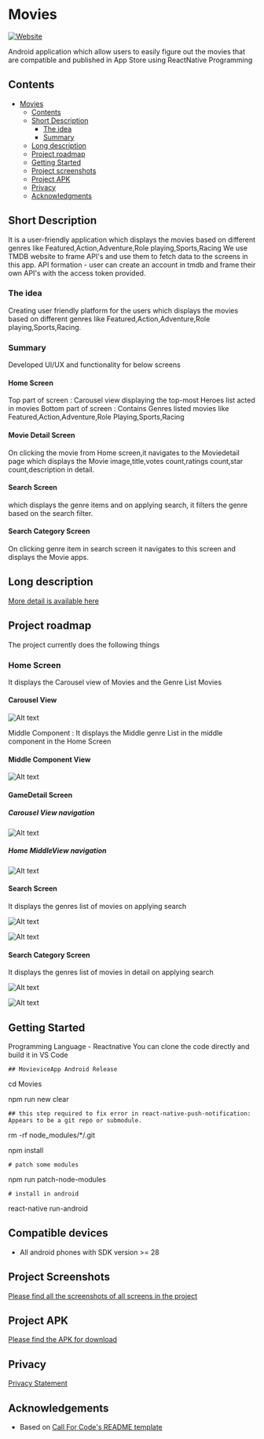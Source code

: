 # Movies

[![Website](https://img.shields.io/badge/View-Website-blue)](https://jaywad.com/blogs/best-android-apps-to-watch-download-free-movies-and-tv-series)

Android application which allow users to easily figure out the movies that are compatible and published in App Store using ReactNative Programming

## Contents
- [Movies](#movies)
  - [Contents](#contents)
  - [Short Description](#short-description)
    - [The idea](#the-idea)
    - [Summary](#summary)
  - [Long description](#long-description)
  - [Project roadmap](#project-roadmap)
  - [Getting Started](#getting-started)
  - [Project screenshots](#project-screenshots)
  - [Project APK](#project-apk)
  - [Privacy](#privacy)
  - [Acknowledgments](#acknowledgements)

## Short Description

It is a user-friendly application which displays the movies based on different genres like Featured,Action,Adventure,Role playing,Sports,Racing
We use TMDB website to frame API's and use them to fetch data to the screens in this app.
API formation - user can create an account in tmdb and frame their own API's with the access token provided.

### The idea
Creating user friendly platform for the users which displays the movies based on different genres like Featured,Action,Adventure,Role playing,Sports,Racing.

### Summary
Developed UI/UX and functionality for below screens

#### Home Screen
Top part of screen : Carousel view displaying the top-most Heroes list acted in movies
Bottom part of screen : Contains Genres listed movies like Featured,Action,Adventure,Role Playing,Sports,Racing
  
#### Movie Detail Screen
On clicking the movie from Home screen,it navigates to the Moviedetail page which displays the Movie image,title,votes count,ratings count,star count,description in detail.

#### Search Screen
which displays the genre items and on applying search, it filters the genre based on the search filter.

#### Search Category Screen
On clicking genre item in search screen it navigates to this screen and displays the Movie apps.

## Long description
[More detail is available here](https://github.com/saisree369/Movies/docs/Movies.docx)

## Project roadmap

The project currently does the following things

### Home Screen

It displays the Carousel view of Movies and the Genre List Movies 

#### Carousel View
![Alt text](https://github.com/saisree369/Movies/blob/main/docs/Images/carousel.png?raw=true "Carousel")

Middle Component :  It displays the Middle genre List in the middle component in the Home Screen

#### Middle Component View

![Alt text](https://github.com/saisree369/Movies/blob/main/docs/Images/Home_middle.png?raw=true "Middle")

#### GameDetail Screen

##### Carousel View navigation

![Alt text](https://github.com/saisree369/Movies/blob/main/docs/Images/Movie_details.png?raw=true "Game Detail")

##### Home MiddleView navigation

![Alt text](https://github.com/saisree369/Movies/blob/main/docs/Images/GameDetails_2.png?raw=true "Game Detail")

#### Search Screen

It displays the genres list of movies on applying search

![Alt text](https://github.com/saisree369/Movies/blob/main/docs/Images/Search_1.png?raw=true "Search1")

![Alt text](https://github.com/saisree369/Movies/blob/main/docs/Images/Search_2.png?raw=true "Search2")

#### Search Category Screen

It displays the genres list of movies in detail on applying search

![Alt text](https://github.com/saisree369/Movies/blob/main/docs/Images/Search_category.png?raw=true "Search_category")

![Alt text](https://github.com/saisree369/Movies/blob/main/docs/Images/Search_category_2.png?raw=true "Search_category")


## Getting Started

Programming Language - Reactnative
You can clone the code directly and build it in VS Code

``## MovieviceApp Android Release``

cd Movies

npm run new clear

``## this step required to fix error in react-native-push-notification: Appears to be a git repo or submodule.``

rm -rf node_modules/*/.git

npm install

``# patch some modules``

npm  run patch-node-modules


``# install in android``

react-native run-android

## Compatible devices
- All android phones with SDK version >= 28

## Project Screenshots 

[Please find all the screenshots of all screens in the project](https://github.com/saisree369/Movies/tree/main/docs/Images)

## Project APK 

[Please find the APK for download](https://github.com/saisree369/Movies/android/app/build/outputs/apk/debug/app-debug.apk)

## Privacy 

[Privacy Statement](https://docs.google.com/document/d/1KJkDmGjLHr8aT6ed64ZA7X84sXQS5Svt-4MC8aEAbfw/edit)

## Acknowledgements

- Based on [Call For Code's README template](https://github.com/Call-for-Code/Project-Sample/blob/main/README.md)

